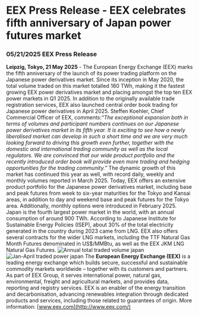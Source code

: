 # EEX Press Release - EEX celebrates fifth anniversary of Japan power futures market
###  05/21/2025  EEX Press Release 
**Leipzig, Tokyo, 21 May 2025** - The European Energy Exchange (EEX) marks the fifth anniversary of the launch of its power trading platform on the Japanese power derivatives market. Since its inception in May 2020, the total volume traded on this market totalled 160 TWh, making it the fastest growing EEX power derivatives market and placing amongst the top ten EEX power markets in Q1 2025. In addition to the originally available trade registration services, EEX also launched central order book trading for Japanese power derivatives in April 2025.
Steffen Koehler, Chief Commercial Officer of EEX, comments:_“The exceptional expansion both in terms of volumes and participant numbers continues on our Japanese power derivatives market in its fifth year. It is exciting to see how a newly liberalised market can develop in such a short time and we are very much looking forward to driving this growth even further, together with the domestic and international trading community as well as the local regulators. We are convinced that our wide product portfolio and the recently introduced order book will provide even more trading and hedging opportunities for the trading community.”_
The dynamic growth of this market has continued this year as well, with record daily, weekly and monthly volumes reported in March 2025.
Today, EEX offers an extensive product portfolio for the Japanese power derivatives market, including base and peak futures from week to six-year maturities for the Tokyo and Kansai areas, in addition to day and weekend base and peak futures for the Tokyo area. Additionally, monthly options were introduced in February 2025.
Japan is the fourth largest power market in the world, with an annual consumption of around 900 TWh. According to Japanese Institute for Sustainable Energy Policies (ISEP), about 30% of the total electricity generated in the country during 2023 came from LNG.
EEX also offers several contracts for the wider LNG markets, including the TTF Natural Gas Month Futures denominated in US$/MMBtu, as well as the EEX JKM LNG Natural Gas Futures.
![Annual total traded volume japan](https://www.eex.com/smd-qt0d4fptwe.eu2/public/dl?shr=9mhd9rYHWMyi3OkKqG0nMhS7lNiLHZZMkrg6HTcRXlU&obj=Y8-VJi0WhCjlV4wBTmpyfVk3ewviYSKgEit5pgYVUh0)
![Jan-April traded power japan](https://www.eex.com/smd-qt0d4fptwe.eu2/public/dl?shr=9mhd9rYHWMyi3OkKqG0nMhS7lNiLHZZMkrg6HTcRXlU&obj=0oc7_jHG5sqc5IzZ2TXyNmhwx5bZkKlJPwdh7EKdq4w)
The **European Energy Exchange (EEX)** is a leading energy exchange which builds secure, successful and sustainable commodity markets worldwide – together with its customers and partners. As part of EEX Group, it serves international power, natural gas, environmental, freight and agricultural markets, and provides data, reporting and registry services. EEX is an enabler of the energy transition and decarbonisation, advancing renewables integration through dedicated products and services, including those related to guarantees of origin. More information: [www.eex.com](http://www.eex.com/)
